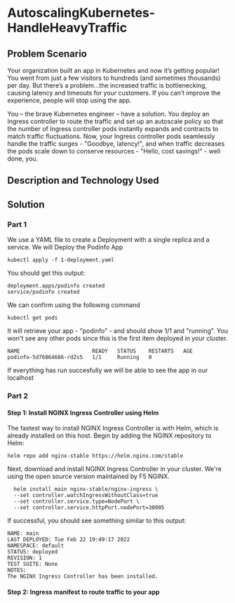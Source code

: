 # AutoscalingKubernetes-HandleHeavyTraffic

## Problem Scenario
Your organization built an app in Kubernetes and now it’s getting popular! You went from just a few visitors to hundreds (and sometimes thousands) per day. But there’s a problem…the increased traffic is bottlenecking, causing latency and timeouts for your customers. If you can’t improve the experience, people will stop using the app.

You – the brave Kubernetes engineer – have a solution. You deploy an Ingress controller to route the traffic and set up an autoscale policy so that the number of Ingress controller pods instantly expands and contracts to match traffic fluctuations. Now, your Ingress controller pods seamlessly handle the traffic surges - "Goodbye, latency!", and when traffic decreases the pods scale down to conserve resources - "Hello, cost savings!" - well done, you.


## Description and Technology Used


## Solution


### Part 1
We use a YAML file to create a Deployment with a single replica and a service.
We will Deploy the Podinfo App
```
kubectl apply -f 1-deployment.yaml
```
You should get this output:
```
deployment.apps/podinfo created
service/podinfo created
```
We can confirm using the following command

```
kubectl get pods
```
It will retrieve your app - "podinfo" - and should show 1/1 and "running". You won't see any other pods since this is the first item deployed in your cluster.

```
NAME                       READY   STATUS    RESTARTS   AGE
podinfo-5d76864686-rd2s5   1/1     Running   0     

```
If everything has run succesfully we will be able to see the app in our localhost

### Part 2

#### Step 1: Install NGINX Ingress Controller using Helm
The fastest way to install NGINX Ingress Controller is with Helm, which is already installed on this host.
Begin by adding the NGINX repository to Helm:

```
helm repo add nginx-stable https://helm.nginx.com/stable
```
Next, download and install NGINX Ingress Controller in your cluster. We're using the open source version maintained by F5 NGINX.

```
  helm install main nginx-stable/nginx-ingress \
  --set controller.watchIngressWithoutClass=true
  --set controller.service.type=NodePort \
  --set controller.service.httpPort.nodePort=30005
```

If successful, you should see something similar to this output:
```
NAME: main
LAST DEPLOYED: Tue Feb 22 19:49:17 2022
NAMESPACE: default
STATUS: deployed
REVISION: 1
TEST SUITE: None
NOTES:
The NGINX Ingress Controller has been installed.
```

#### Step 2: Ingress manifest to route traffic to your app

